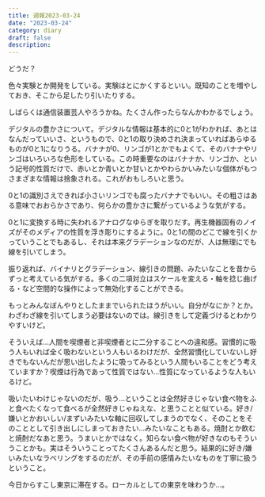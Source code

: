 ```yaml
---
title: 週報2023-03-24
date: "2023-03-24"
category: diary
draft: false
description:
---
```


どうだ？

色々実験とか開発をしている。実験はとにかくするといい。既知のことを増やしておき、そこから足したり引いたりする。

しばらくは通信装置芸人やろうかね。たくさん作ったらなんかわかるでしょう。

デジタルの豊かさについて。デジタルな情報は基本的に0と1がわかれば、あとはなんだっていいさ、というもので、0と1の取り決めされ決まっていればあらゆるものが0と1になりうる。バナナが0、リンゴが1とかでもよくて、そのバナナやリンゴはいろいろな色形をしている。この時重要なのはバナナか、リンゴか、という記号的性質だけで、赤いとか青いとか甘いとかやわらかいみたいな個体がもつさまざまな情報は捨象される。これがおもしろいと思う。

0と1の識別さえできれば小さいリンゴでも腐ったバナナでもいい。その粗さはある意味でおおらかさであり、何らかの豊かさに繋がっているような気がする。

0と1に変換する時に失われるアナログなゆらぎを取りだす。再生機器固有のノイズがそのメディアの性質を浮き彫りにするように。0と1の間のどこで線を引くかっていうことでもあるし、それは本来グラデーションなのだが、人は無理にでも線を引いてしまう。

振り返れば、バイナリとグラデーション、線引きの問題、みたいなことを昔からずっと考えている気がする。多くの二項対立はスケールを変える・軸を捻じ曲げる・など空間的な操作によって無効化することができる。

もっとみんなぼんやりとしたままでいられたほうがいい。自分がなにか？とか。わざわざ線を引いてしまう必要はないのでは。線引きをして定義づけるとわかりやすいけど。

そういえば…人間を喫煙者と非喫煙者とに二分することへの違和感。習慣的に吸う人もいれば全く吸わないという人もいるわけだが、全然習慣化していないし好きでもないんだが思い出したように吸ってみるという人間もいることをどう考えていますか？喫煙は行為であって性質ではない…性質になっているような人もいるけど。

吸いたいわけじゃないのだが、吸う…ということは全然好きじゃない食べ物をふと食べたくなって食べるが全然好きじゃねえな、と思うことと似ている。好き/嫌いとかおいしい/まずいみたいな軸に回収してしまうのでなく、そのことをそのこととして引き出しにしまっておきたい…みたいなこともある。焼酎とか飲むと焼酎だなあと思う。うまいとかではなく。知らない食べ物が好きなのもそういうことかも。実はそういうことってたくさんあるんだと思う。結果的に好き/嫌いみたいなラベリングをするのだが、その手前の感情みたいなものを丁寧に扱うということ。

今日からすこし東京に滞在する。ローカルとしての東京を味わうか…。